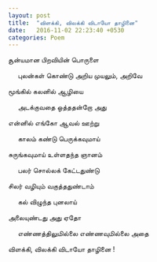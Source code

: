 ```yaml
---
layout: post
title:  "விளக்கி, விலக்கி விடாயோ தாழினை"
date:   2016-11-02 22:23:40 +0530
categories: Poem
---
```

சூன்யமான பிறவியின் பொருளை

&nbsp;&nbsp;&nbsp;&nbsp;&nbsp;புலன்கள் கொண்டு அறிய முயலும், அறிவே

மூங்கில் கலனில் ஆழியை

&nbsp;&nbsp;&nbsp;&nbsp;&nbsp;அடக்குவதை ஒத்ததன்றோ அது

என்னில் எங்கோ ஆவல் ஊற்று

&nbsp;&nbsp;&nbsp;&nbsp;&nbsp;காலம் கண்டு பெருக்கவுமாய்

சுருங்கவுமாய் உள்ளதந்த ஞானம்

&nbsp;&nbsp;&nbsp;&nbsp;&nbsp;பலர் சொல்லக் கேட்டதுண்டு

சிலர் வழியும் வகுத்ததுண்டாம்

&nbsp;&nbsp;&nbsp;&nbsp;&nbsp;கல் விழுந்த புனலாய்

அலையுண்டது அது ஏதோ

&nbsp;&nbsp;&nbsp;&nbsp;&nbsp;எண்ணத்திலுமில்லை எண்ணவுமில்லை அதை

விளக்கி, விலக்கி விடாயோ தாழினை !
